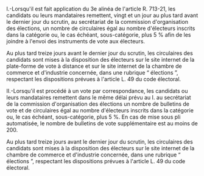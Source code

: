I.-Lorsqu'il est fait application du 3e alinéa de l'article R. 713-21, les candidats ou leurs mandataires remettent, vingt et un jour au plus tard avant le dernier jour du scrutin, au secrétariat de la commission d'organisation des élections, un nombre de circulaires égal au nombre d'électeurs inscrits dans la catégorie ou, le cas échéant, sous-catégorie, plus 5 % afin de les joindre à l'envoi des instruments de vote aux électeurs.

Au plus tard treize jours avant le dernier jour du scrutin, les circulaires des candidats sont mises à la disposition des électeurs sur le site internet de la plate-forme de vote à distance et sur le site internet de la chambre de commerce et d'industrie concernée, dans une rubrique “ élections ”, respectant les dispositions prévues à l'article L. 49 du code électoral.

II.-Lorsqu'il est procédé à un vote par correspondance, les candidats ou leurs mandataires remettent dans le même délai prévu au I. au secrétariat de la commission d'organisation des élections un nombre de bulletins de vote et de circulaires égal au nombre d'électeurs inscrits dans la catégorie ou, le cas échéant, sous-catégorie, plus 5 %. En cas de mise sous pli automatisée, le nombre de bulletins de vote supplémentaire est au moins de 200.

Au plus tard treize jours avant le dernier jour du scrutin, les circulaires des candidats sont mises à la disposition des électeurs sur le site internet de la chambre de commerce et d'industrie concernée, dans une rubrique “ élections ”, respectant les dispositions prévues à l'article L. 49 du code électoral.
